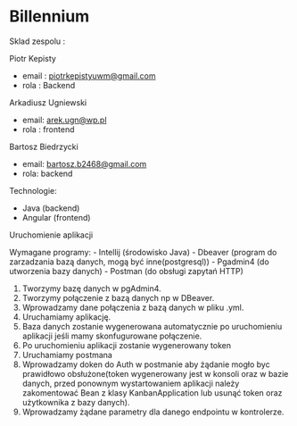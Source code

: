 # Billennium

Sklad zespolu : 

Piotr Kepisty 
- email : piotrkepistyuwm@gmail.com
- rola : Backend

Arkadiusz Ugniewski
- email: arek.ugn@wp.pl
- rola : frontend

Bartosz Biedrzycki 
- email: bartosz.b2468@gmail.com
- rola: backend

Technologie:
- Java (backend)
- Angular (frontend)

Uruchomienie aplikacji 

  Wymagane programy:
    - Intellij (środowisko Java)
    - Dbeaver (program do zarzadzania bazą danych, mogą być inne(postgresql))
    - Pgadmin4 (do utworzenia bazy danych)
    - Postman (do obsługi zapytań HTTP)
    

1. Tworzymy bazę danych w pgAdmin4.
2. Tworzymy połączenie z bazą danych np w DBeaver.
3. Wprowadzamy dane połączenia z bazą danych w pliku .yml.
4. Uruchamiamy aplikację.
5. Baza danych zostanie wygenerowana automatycznie po uruchomieniu aplikacji jeśli mamy skonfugurowane połączenie.
6. Po uruchomieniu aplikacji zostanie wygenerowany token
7. Uruchamiamy postmana
8. Wprowadzamy doken do Auth w postmanie aby żądanie mogło byc prawidłowo obsłużone(token wygenerowany jest w konsoli oraz w bazie danych, przed ponownym wystartowaniem aplikacji należy zakomentować Bean 
  z klasy KanbanApplication lub usunąć token oraz użytkownika z bazy danych).
10. Wprowadzamy żądane parametry dla danego endpointu w kontrolerze.
